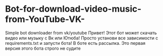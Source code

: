 # Bot-for-download-video-music-from-YouTube-VK-
Simple bot downloader from vk/youtube 
Привет! Этот бот может скачать видео или музыку с Вк или Ютюба! Просто установи все зависимости с requirements.txt и запусти бота! В боте есть рассылка. Это первая версия этого бота строго не судите
